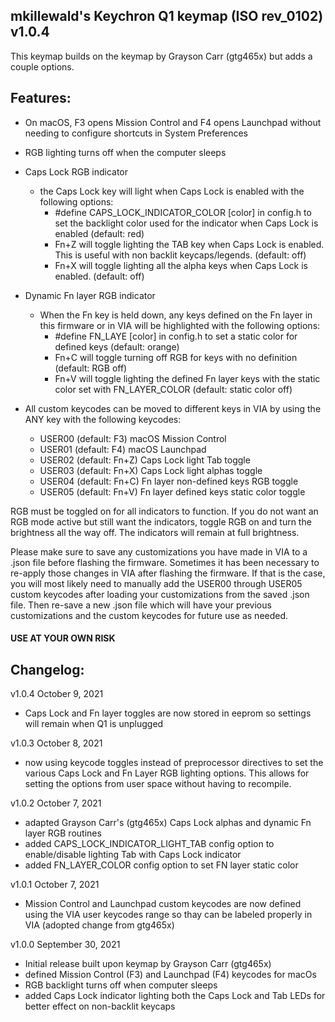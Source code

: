 ## mkillewald's Keychron Q1 keymap (ISO rev_0102) v1.0.4

This keymap builds on the keymap by Grayson Carr (gtg465x) but adds a couple options.

## Features:

- On macOS, F3 opens Mission Control and F4 opens Launchpad without needing to configure shortcuts in System Preferences
- RGB lighting turns off when the computer sleeps
- Caps Lock RGB indicator

  - the Caps Lock key will light when Caps Lock is enabled with the following options:
    - #define CAPS_LOCK_INDICATOR_COLOR [color] in config.h to set the backlight color used for the indicator when Caps Lock is enabled (default: red)
    - Fn+Z will toggle lighting the TAB key when Caps Lock is enabled. This is useful with non backlit keycaps/legends. (default: off)
    - Fn+X will toggle lighting all the alpha keys when Caps Lock is enabled. (default: off)

- Dynamic Fn layer RGB indicator

  - When the Fn key is held down, any keys defined on the Fn layer in this firmware or in VIA will be highlighted with the following options:
    - #define FN_LAYE [color] in config.h to set a static color for defined keys (default: orange)
    - Fn+C will toggle turning off RGB for keys with no definition (default: RGB off)
    - Fn+V will toggle lighting the defined Fn layer keys with the static color set with FN_LAYER_COLOR (default: static color off)

- All custom keycodes can be moved to different keys in VIA by using the ANY key with the following keycodes:
  - USER00 (default: F3) macOS Mission Control
  - USER01 (default: F4) macOS Launchpad
  - USER02 (default: Fn+Z) Caps Lock light Tab toggle
  - USER03 (default: Fn+X) Caps Lock light alphas toggle
  - USER04 (default: Fn+C) Fn layer non-defined keys RGB toggle
  - USER05 (default: Fn+V) Fn layer defined keys static color toggle

RGB must be toggled on for all indicators to function. If you do not want an RGB mode active but still want the indicators, toggle RGB on and turn the brightness all the way off. The indicators will remain at full brightness.

Please make sure to save any customizations you have made in VIA to a .json file before flashing the firmware. Sometimes it has been necessary to re-apply those changes in VIA after flashing the firmware. If that is the case, you will most likely need to manually add the USER00 through USER05 custom keycodes after loading your customizations from the saved .json file. Then re-save a new .json file which will have your previous customizations and the custom keycodes for future use as needed.

#### USE AT YOUR OWN RISK

## Changelog:

v1.0.4 October 9, 2021

- Caps Lock and Fn layer toggles are now stored in eeprom so settings will remain when Q1 is unplugged

v1.0.3 October 8, 2021

- now using keycode toggles instead of preprocessor directives to set the various Caps Lock and Fn Layer RGB lighting options. This allows for setting the options from user space without having to recompile.

v1.0.2 October 7, 2021

- adapted Grayson Carr's (gtg465x) Caps Lock alphas and dynamic Fn layer RGB routines
- added CAPS_LOCK_INDICATOR_LIGHT_TAB config option to enable/disable lighting Tab with Caps Lock indicator
- added FN_LAYER_COLOR config option to set FN layer static color

v1.0.1 October 7, 2021

- Mission Control and Launchpad custom keycodes are now defined using the VIA user keycodes range so thay can be labeled properly in VIA (adopted change from gtg465x)

v1.0.0 September 30, 2021

- Initial release built upon keymap by Grayson Carr (gtg465x)
- defined Mission Control (F3) and Launchpad (F4) keycodes for macOs
- RGB backlight turns off when computer sleeps
- added Caps Lock indicator lighting both the Caps Lock and Tab LEDs for better effect on non-backlit keycaps
